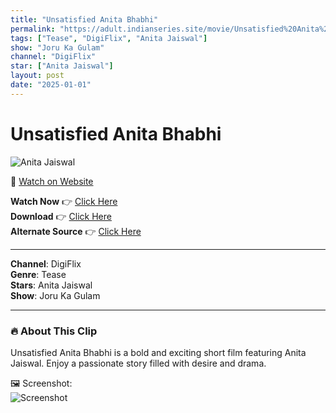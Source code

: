 ```yaml
---
title: "Unsatisfied Anita Bhabhi"
permalink: "https://adult.indianseries.site/movie/Unsatisfied%20Anita%20Bhabhi"
tags: ["Tease", "DigiFlix", "Anita Jaiswal"]
show: "Joru Ka Gulam"
channel: "DigiFlix"
star: ["Anita Jaiswal"]
layout: post
date: "2025-01-01"
---
```


# Unsatisfied Anita Bhabhi

![Anita Jaiswal](https://shorts.desisins.com/wp-content/uploads/2024/08/Unsatisfied-Anjali-Bhabhi.jpg)

🔗 [Watch on Website](https://adult.indianseries.site/movie/Unsatisfied%20Anita%20Bhabhi)

**Watch Now** 👉 [Click Here](https://adult.indianseries.site/movie/Unsatisfied%20Anita%20Bhabhi)  
**Download** 👉 [Click Here](https://adult.indianseries.site/movie/Unsatisfied%20Anita%20Bhabhi)  
**Alternate Source** 👉 [Click Here](https://adult.indianseries.site/movie/Unsatisfied%20Anita%20Bhabhi)

---

**Channel**: DigiFlix  
**Genre**: Tease  
**Stars**: Anita Jaiswal  
**Show**: Joru Ka Gulam

---

### 🔥 About This Clip

Unsatisfied Anita Bhabhi is a bold and exciting short film featuring Anita Jaiswal. Enjoy a passionate story filled with desire and drama.
 
🖼️ Screenshot:  
![Screenshot](https://shorts.desisins.com/wp-content/uploads/2024/08/Unsatisfied-Anjali-Bhabhi.jpg)
